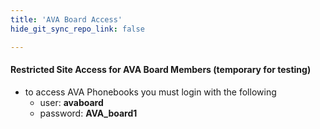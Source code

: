 ```yaml
---
title: 'AVA Board Access'
hide_git_sync_repo_link: false

---
```


#### Restricted Site Access for AVA Board Members (temporary for testing)
- to access AVA Phonebooks you must login with the following
  - user: **avaboard**
  - password: **AVA_board1**
  